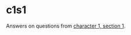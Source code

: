 # c1s1
Answers on questions from [character 1, section 1](https://www.learncpp.com/cpp-tutorial/statements-and-the-structure-of-a-program/). 
